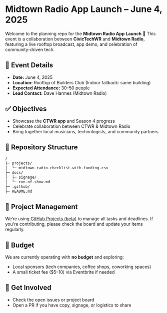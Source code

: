 # Midtown Radio App Launch – June 4, 2025

Welcome to the planning repo for the **Midtown Radio App Launch** 🎉
This event is a collaboration between **CivicTechWR** and **Midtown Radio**, featuring a live rooftop broadcast, app demo, and celebration of community-driven tech.

## 📅 Event Details

- **Date:** June 4, 2025
- **Location:** Rooftop of Builders Club (Indoor fallback: same building)
- **Expected Attendance:** 30–50 people
- **Lead Contact:** Dave Harmes (Midtown Radio)

## ✅ Objectives

- Showcase the **CTWR app** and Season 4 progress
- Celebrate collaboration between CTWR & Midtown Radio
- Bring together local musicians, technologists, and community partners

## 📁 Repository Structure

```bash
/
├─ projects/
│  └─ midtown-radio-checklist-with-funding.csv
├─ docs/
│  ├─ signage/
│  └─ run-of-show.md
├─ .github/
├─ README.md
```

## 🧩 Project Management

We’re using [GitHub Projects (beta)](https://github.com/orgs/YOUR_ORG/projects) to manage all tasks and deadlines.
If you're contributing, please check the board and update your items regularly.

## 💸 Budget

We are currently operating with **no budget** and exploring:

- Local sponsors (tech companies, coffee shops, coworking spaces)
- A small ticket fee ($5–10) via Eventbrite if needed

## 🙌 Get Involved

- Check the open issues or project board
- Open a PR if you have copy, signage, or logistics to share
